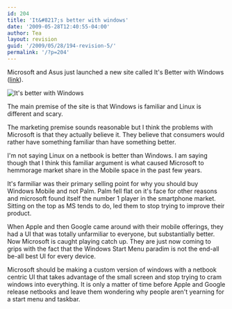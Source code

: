```yaml
---
id: 204
title: 'It&#8217;s better with windows'
date: '2009-05-28T12:40:55-04:00'
author: Tea
layout: revision
guid: '/2009/05/28/194-revision-5/'
permalink: '/?p=204'
---
```


Microsoft and Asus just launched a new site called It's Better with Windows ([link](http://www.itsbetterwithwindows.com/)).

![It's better with Windows](/img/betterwithwindows.png)

The main premise of the site is that Windows is familiar and Linux is different and scary.

The marketing premise sounds reasonable but I think the problems with Microsoft is that they actually believe it. They believe that consumers would rather have something familiar than have something better.

I'm not saying Linux on a netbook is better than Windows. I am saying though that I think this familiar argument is what caused Microsoft to hemmorage market share in the Mobile space in the past few years.

It's farmiliar was their primary selling point for why you should buy Windows Mobile and not Palm. Palm fell flat on it's face for other reasons and microsoft found itself the number 1 player in the smartphone market. Sitting on the top as MS tends to do, led them to stop trying to improve their product.

When Apple and then Google came around with their mobile offerings, they had a UI that was totally unfarmiliar to everyone, but substantially better. Now Microsoft is caught playing catch up. They are just now coming to grips with the fact that the Windows Start Menu paradim is not the end-all be-all best UI for every device.

Microsoft should be making a custom version of windows with a netbook centric UI that takes advantage of the small screen and stop trying to cram windows into everything. It is only a matter of time before Apple and Google release netbooks and leave them wondering why people aren't yearning for a start menu and taskbar.